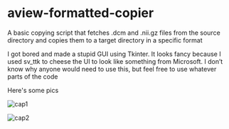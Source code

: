 # aview-formatted-copier
A basic copying script that fetches .dcm and .nii.gz files from the source directory and copies them to a target directory in a specific format

I got bored and made a stupid GUI using Tkinter. It looks fancy because I used sv_ttk to cheese the UI to look like something from Microsoft. 
I don’t know why anyone would need to use this, but feel free to use whatever parts of the code

Here's some pics

![cap1](https://github.com/user-attachments/assets/0084b61e-c698-4854-a68b-3e4d97a0eff4)

![cap2](https://github.com/user-attachments/assets/b0521745-dfa2-4be2-aee2-f532fe84dadc)
